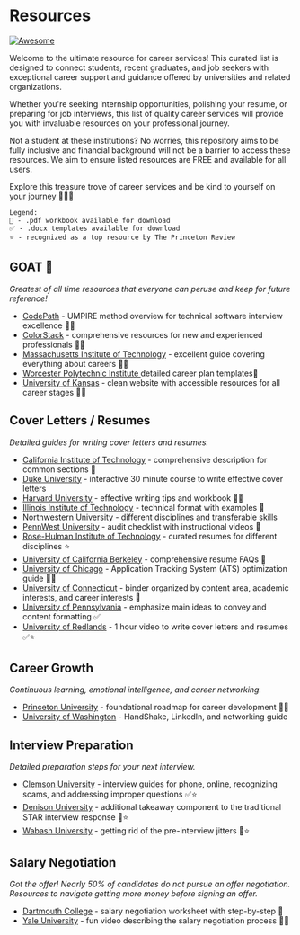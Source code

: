 # Resources
[![Awesome](https://awesome.re/badge.svg)](https://awesome.re)

Welcome to the ultimate resource for career services! This curated list is designed to connect students, recent graduates, and job seekers with exceptional career support and guidance offered by universities and related organizations.  

Whether you're seeking internship opportunities, polishing your resume, or preparing for job interviews, this list of quality career services will provide you with invaluable resources on your professional journey.  

Not a student at these institutions? No worries, this repository aims to be fully inclusive and financial background will not be a barrier to access these resources. We aim to ensure listed resources are FREE and available for all users.

Explore this treasure trove of career services and be kind to yourself on your journey 🚀🚀🚀

```
Legend:
📝 - .pdf workbook available for download
✅ - .docx templates available for download
⭐ - recognized as a top resource by The Princeton Review
```
## GOAT 🐐
_Greatest of all time resources that everyone can peruse and keep for future reference!_

- [CodePath](https://codepathdotorg.notion.site/codepathdotorg/CodePath-Career-Kit-80f86d446b654772832f9162c6c03950) - UMPIRE method overview for technical software interview excellence 📝✅
- [ColorStack](https://wiki.colorstack.org/the-colorstack-family/) - comprehensive resources for new and experienced professionals 📝✅
- [Massachusetts Institute of Technology](https://capd.mit.edu/resources/career-handbook/) - excellent guide covering everything about careers 📝✅
- [Worcester Polytechnic Institute ](https://www.wpi.edu/student-experience/career-development/resources) detailed career plan templates📝
- [University of Kansas](https://career.ku.edu/job-search-prep) - clean website with accessible resources for all career stages 📝✅


## Cover Letters / Resumes
_Detailed guides for writing cover letters and resumes._  

- [California Institute of Technology](https://career.caltech.edu/undergrads) - comprehensive description for common sections 📝
- [Duke University](https://careerhub.students.duke.edu/resources/cover-letter-guide/) - interactive 30 minute course to write effective cover letters
- [Harvard University](https://careerservices.fas.harvard.edu/channels/create-a-resume-cv-or-cover-letter/) - effective writing tips and workbook 📝✅
- [Illinois Institute of Technology](https://www.iit.edu/career-services/career-resources) - technical format with examples 📝
- [Northwestern University](https://www.northwestern.edu/careers/jobs-internships/resumes/) - different disciplines and transferable skills
- [PennWest University](https://career.pennwest.edu/channels/create-job-search-documents/)  - audit checklist with instructional videos 📝
- [Rose-Hulman Institute of Technology](https://www.rose-hulman.edu/career-services/sample-resumes.html) - curated resumes for different disciplines ⭐
- [University of California Berkeley](https://career.berkeley.edu/prepare-for-success/resumes/) - comprehensive resume FAQs 📝
- [University of Chicago](https://careeradvancement.uchicago.edu/virtual-library/resume-interview-toolkit) - Application Tracking System (ATS) optimization guide 📝✅
- [University of Connecticut](https://career.uconn.edu/write-a-resume/) - binder organized by content area, academic interests, and career interests 📝
- [University of Pennsylvania](https://careerservices.upenn.edu/channels/resume/) - emphasize main ideas to convey and content formatting ✅
- [University of Redlands](https://ocpd.redlands.edu/channels/how-to-write-a-resume-and-cover-letter/) - 1 hour video to write cover letters and resumes ✅⭐


## Career Growth
_Continuous learning, emotional intelligence, and career networking._

- [Princeton University](https://careerdevelopment.princeton.edu/support-resources-summer) - foundational roadmap for career development 📝✅
- [University of Washington](https://careers.uw.edu/channels/tell-your-story/) - HandShake, LinkedIn, and networking guide


## Interview Preparation
_Detailed preparation steps for your next interview._

- [Clemson University](https://career.sites.clemson.edu/michelin_career_center/career_development_recruiting/interviews/) - interview guides for phone, online, recognizing scams, and addressing improper questions ✅⭐
- [Denison University](https://knowltonconnect.denison.edu/channels/prepare-for-an-interview/) - additional takeaway component to the traditional STAR interview response 📝⭐
- [Wabash University](https://www.wabash.edu/careers/students) - getting rid of the pre-interview jitters 📝⭐


## Salary Negotiation
_Got the offer! Nearly 50% of candidates do not pursue an offer negotiation.<br/> Resources to navigate getting more money before signing an offer._

- [Dartmouth College](https://career.engineering.dartmouth.edu/students/evaluating-offers) - salary negotiation worksheet with step-by-step 📝
- [Yale University](https://ocs.yale.edu/job-offers-salary-negotiation/) - fun video describing the salary negotiation process 📝✅
